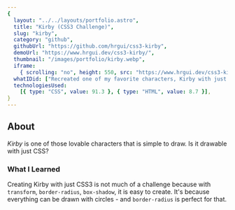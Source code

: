 ```yaml
---
{
  layout: "../../layouts/portfolio.astro",
  title: "Kirby (CSS3 Challenge)",
  slug: "kirby",
  category: "github",
  githubUrl: "https://github.com/hrgui/css3-kirby",
  demoUrl: "https://www.hrgui.dev/css3-kirby/",
  thumbnail: "/images/portfolio/kirby.webp",
  iframe:
    { scrolling: "no", height: 550, src: "https://www.hrgui.dev/css3-kirby/" },
  whatIDid: ["Recreated one of my favorite characters, Kirby with just CSS"],
  technologiesUsed:
    [{ type: "CSS", value: 91.3 }, { type: "HTML", value: 8.7 }],
}
---
```


## About

_Kirby_ is one of those lovable characters that is simple to draw. Is it drawable with just CSS?

### What I Learned

Creating Kirby with just CSS3 is not much of a challenge because with `transform`, `border-radius`, `box-shadow`, it is easy to create. It's because everything can be drawn with circles - and `border-radius` is perfect for that.
